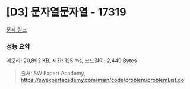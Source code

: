 # [D3] 문자열문자열 - 17319 

[문제 링크](https://swexpertacademy.com/main/code/problem/problemDetail.do?contestProbId=AYgEiwbKy48DFARP) 

### 성능 요약

메모리: 20,892 KB, 시간: 125 ms, 코드길이: 2,449 Bytes



> 출처: SW Expert Academy, https://swexpertacademy.com/main/code/problem/problemList.do